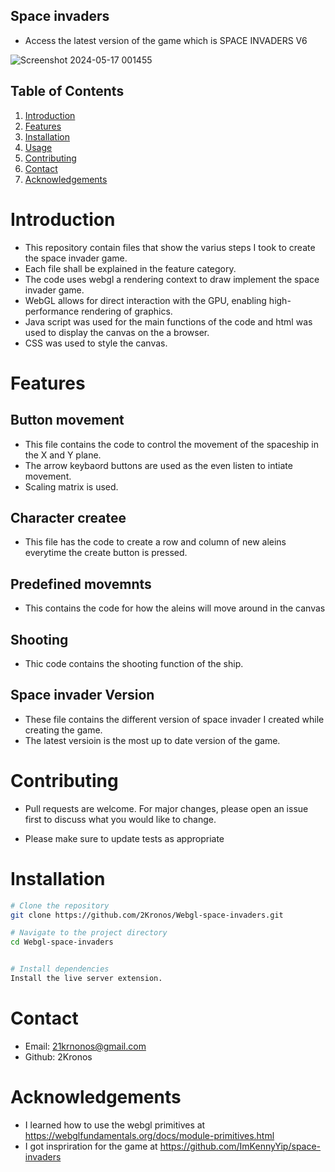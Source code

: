 ## Space invaders
- Access the latest version of the game which is SPACE INVADERS V6 

![Screenshot 2024-05-17 001455](https://github.com/2Kronos/Webgl-space-invaders/assets/163877990/f8c607bc-8f1d-43bb-a9e8-9b53480e1a6d)


## Table of Contents

1. [Introduction](#introduction)
2. [Features](#features)
3. [Installation](#installation)
4. [Usage](#usage)
5. [Contributing](#contributing)
6. [Contact](#contact)
7. [Acknowledgements](#acknowledgements)

# Introduction


 - This repository contain files that show the varius steps I took to create the space invader game.
 - Each file shall be explained in the feature category.
 - The code uses webgl a rendering context to draw implement the space invader game.
 - WebGL allows for direct interaction with the GPU, enabling high-performance rendering of graphics.
 - Java script was used for the main functions of the code and html was used to display the canvas on the a browser.
 - CSS was used to style the canvas.

   

# Features

## Button movement
- This file contains the code to control the movement of the spaceship in the X and Y plane.
- The arrow keybaord buttons are used as the even listen to intiate movement.
- Scaling matrix is used.

## Character createe
- This file has the code to create a row and column of new aleins everytime the create button is pressed.

## Predefined movemnts
- This contains the code for how the aleins will move around in the canvas

## Shooting
- Thic code contains the shooting function of the ship.
## Space invader Version
- These file contains the different version of space invader I created while creating the game.
- The latest versioin is the most up to date version of the game.


# Contributing 

- Pull requests are welcome. For major changes, please open an issue first
to discuss what you would like to change.

- Please make sure to update tests as appropriate

# Installation 

```bash
# Clone the repository
git clone https://github.com/2Kronos/Webgl-space-invaders.git

# Navigate to the project directory
cd Webgl-space-invaders


# Install dependencies
Install the live server extension.
```


# Contact

- Email: 21krnonos@gmail.com
- Github: 2Kronos

# Acknowledgements

- I learned how to use the webgl primitives at https://webglfundamentals.org/docs/module-primitives.html
- I got inspriration for the game at https://github.com/ImKennyYip/space-invaders

